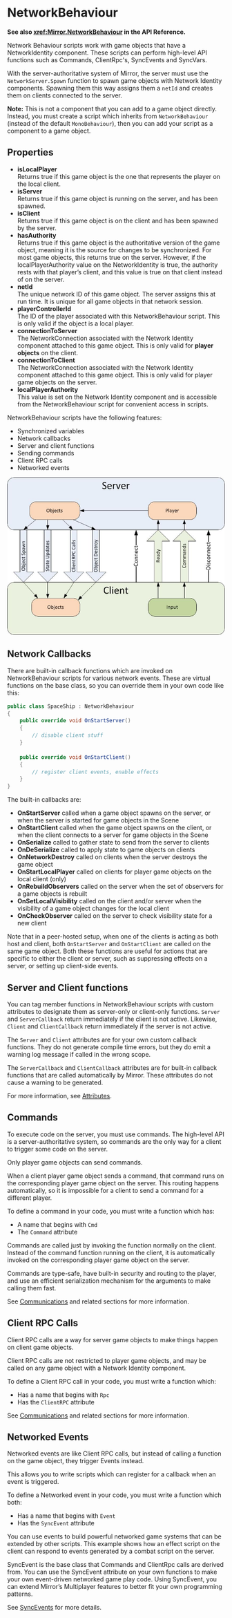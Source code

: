 # NetworkBehaviour

**See also <xref:Mirror.NetworkBehaviour> in the API Reference.**

Network Behaviour scripts work with game objects that have a NetworkIdentity component. These scripts can perform high-level API functions such as Commands, ClientRpc's, SyncEvents and SyncVars.

With the server-authoritative system of Mirror, the server must use the `NetworkServer.Spawn` function to spawn game objects with Network Identity components. Spawning them this way assigns them a `netId` and creates them on clients connected to the server.

**Note:** This is not a component that you can add to a game object directly. Instead, you must create a script which inherits from `NetworkBehaviour` (instead of the default `MonoBehaviour`), then you can add your script as a component to a game object.

## Properties
-   **isLocalPlayer**  
    Returns true if this game object is the one that represents the player on the local client.
-   **isServer**  
    Returns true if this game object is running on the server, and has been spawned.
-   **isClient**  
    Returns true if this game object is on the client and has been spawned by the server.
-   **hasAuthority**  
    Returns true if this game object is the authoritative version of the game object, meaning it is the source for changes to be synchronized. For most game objects, this returns true on the server. However, if the localPlayerAuthority value on the NetworkIdentity is true, the authority rests with that player’s client, and this value is true on that client instead of on the server.
-   **netId**  
    The unique network ID of this game object. The server assigns this at run time. It is unique for all game objects in that network session.
-   **playerControllerId**  
    The ID of the player associated with this NetworkBehaviour script. This is only valid if the object is a local player.
-   **connectionToServer**  
    The NetworkConnection associated with the Network Identity component attached to this game object. This is only valid for **player objects** on the client.
-   **connectionToClient**  
    The NetworkConnection associated with the Network Identity component attached to this game object. This is only valid for player game objects on the server.
-   **localPlayerAuthority**  
    This value is set on the Network Identity component and is accessible from the NetworkBehaviour script for convenient access in scripts.

NetworkBehaviour scripts have the following features:
-   Synchronized variables
-   Network callbacks
-   Server and client functions
-   Sending commands
-   Client RPC calls
-   Networked events

![Data Flow Graph](UNetDirections.jpg)

## Network Callbacks

There are built-in callback functions which are invoked on NetworkBehaviour scripts for various network events. These are virtual functions on the base class, so you can override them in your own code like this:

```cs
public class SpaceShip : NetworkBehaviour
{
    public override void OnStartServer()
    {
        // disable client stuff
    }

    public override void OnStartClient()
    {
        // register client events, enable effects
    }
}
```

The built-in callbacks are:
-   **OnStartServer** called when a game object spawns on the server, or when the server is started for game objects in the Scene
-   **OnStartClient** called when the game object spawns on the client, or when the client connects to a server for game objects in the Scene
-   **OnSerialize** called to gather state to send from the server to clients
-   **OnDeSerialize** called to apply state to game objects on clients
-   **OnNetworkDestroy** called on clients when the server destroys the game object
-   **OnStartLocalPlayer** called on clients for player game objects on the local client (only)
-   **OnRebuildObservers** called on the server when the set of observers for a game objects is rebuilt
-   **OnSetLocalVisibility** called on the client and/or server when the visibility of a game object changes for the local client
-   **OnCheckObserver** called on the server to check visibility state for a new client

Note that in a peer-hosted setup, when one of the clients is acting as both host and client, both `OnStartServer` and `OnStartClient` are called on the same game object. Both these functions are useful for actions that are specific to either the client or server, such as suppressing effects on a server, or setting up client-side events.

## Server and Client functions

You can tag member functions in NetworkBehaviour scripts with custom attributes to designate them as server-only or client-only functions. `Server` and `ServerCallback` return immediately if the client is not active. Likewise, `Client` and `ClientCallback` return immediately if the server is not active.

The `Server` and `Client` attributes are for your own custom callback functions. They do not generate compile time errors, but they do emit a warning log message if called in the wrong scope.

The `ServerCallback` and `ClientCallback` attributes are for built-in callback functions that are called automatically by Mirror. These attributes do not cause a warning to be generated.

For more information, see [Attributes](Attributes.md).

## Commands

To execute code on the server, you must use commands. The high-level API is a server-authoritative system, so commands are the only way for a client to trigger some code on the server.

Only player game objects can send commands.

When a client player game object sends a command, that command runs on the corresponding player game object on the server. This routing happens automatically, so it is impossible for a client to send a command for a different player.

To define a command in your code, you must write a function which has:
-   A name that begins with `Cmd`
-   The `Command` attribute

Commands are called just by invoking the function normally on the client. Instead of the command function running on the client, it is automatically invoked on the corresponding player game object on the server.

Commands are type-safe, have built-in security and routing to the player, and use an efficient serialization mechanism for the arguments to make calling them fast.

See [Communications](Communications/index.md) and related sections for more information.

## Client RPC Calls

Client RPC calls are a way for server game objects to make things happen on client game objects.

Client RPC calls are not restricted to player game objects, and may be called on any game object with a Network Identity component.

To define a Client RPC call in your code, you must write a function which:
-   Has a name that begins with `Rpc`
-   Has the `ClientRPC` attribute

See [Communications](Communications/index.md) and related sections for more information.

## Networked Events

Networked events are like Client RPC calls, but instead of calling a function on the game object, they trigger Events instead.

This allows you to write scripts which can register for a callback when an event is triggered.

To define a Networked event in your code, you must write a function which both:
-   Has a name that begins with `Event`
-   Has the `SyncEvent` attribute

You can use events to build powerful networked game systems that can be extended by other scripts. This example shows how an effect script on the client can respond to events generated by a combat script on the server.

SyncEvent is the base class that Commands and ClientRpc calls are derived from. You can use the SyncEvent attribute on your own functions to make your own event-driven networked game play code. Using SyncEvent, you can extend Mirror’s Multiplayer features to better fit your own programming patterns.

See [SyncEvents](Sync/SyncEvent.md) for more details.

 
